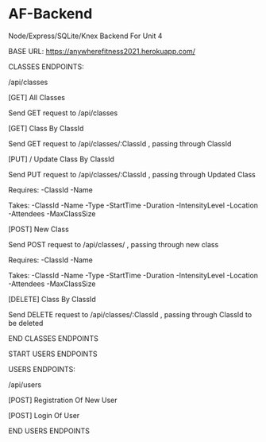 # AF-Backend
Node/Express/SQLite/Knex Backend For Unit 4

BASE URL: https://anywherefitness2021.herokuapp.com/

CLASSES ENDPOINTS:

/api/classes

[GET] All Classes

Send GET request to /api/classes

[GET] Class By ClassId

Send GET request to /api/classes/:ClassId , passing through ClassId

[PUT] / Update Class By ClassId

Send PUT request to /api/classes/:ClassId , passing through Updated Class

Requires:
-ClassId
-Name

Takes:
-ClassId
-Name
-Type
-StartTime
-Duration
-IntensityLevel
-Location
-Attendees
-MaxClassSize

[POST] New Class

Send POST request to /api/classes/ , passing through new class

Requires:
-ClassId
-Name

Takes:
-ClassId
-Name
-Type
-StartTime
-Duration
-IntensityLevel
-Location
-Attendees
-MaxClassSize

[DELETE] Class By ClassId

Send DELETE request to /api/classes/:ClassId , passing through ClassId to be deleted

END CLASSES ENDPOINTS

START USERS ENDPOINTS 

USERS ENDPOINTS:

/api/users

[POST] Registration Of New User

[POST] Login Of User


END USERS ENDPOINTS 